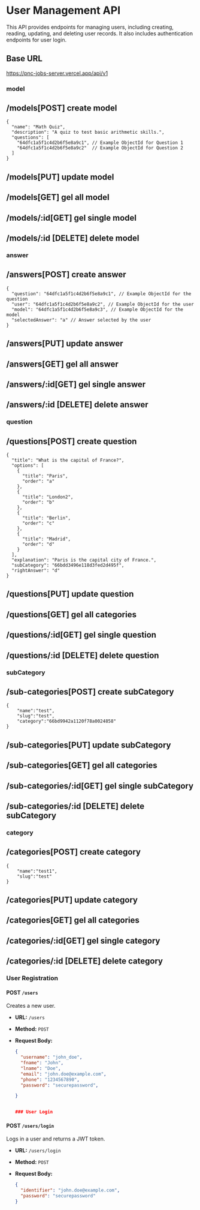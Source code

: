 # User Management API

This API provides endpoints for managing users, including creating, reading, updating, and deleting user records. It also includes authentication endpoints for user login.

## Base URL

https://pnc-jobs-server.vercel.app/api/v1

### model

## /models[POST] create model

```
{
  "name": "Math Quiz",
  "description": "A quiz to test basic arithmetic skills.",
  "questions": [
    "64dfc1a5f1c4d2b6f5e8a9c1", // Example ObjectId for Question 1
    "64dfc1a5f1c4d2b6f5e8a9c2"  // Example ObjectId for Question 2
  ]
}
```

## /models[PUT] update model

## /models[GET] gel all model

## /models/:id[GET] gel single model

## /models/:id [DELETE] delete model

### answer

## /answers[POST] create answer

```
{
  "question": "64dfc1a5f1c4d2b6f5e8a9c1", // Example ObjectId for the question
  "user": "64dfc1a5f1c4d2b6f5e8a9c2", // Example ObjectId for the user
  "model": "64dfc1a5f1c4d2b6f5e8a9c3", // Example ObjectId for the model
  "selectedAnswer": "a" // Answer selected by the user
}
```

## /answers[PUT] update answer

## /answers[GET] gel all answer

## /answers/:id[GET] gel single answer

## /answers/:id [DELETE] delete answer

### question

## /questions[POST] create question

```
{
  "title": "What is the capital of France?",
  "options": [
    {
      "title": "Paris",
      "order": "a"
    },
    {
      "title": "London2",
      "order": "b"
    },
    {
      "title": "Berlin",
      "order": "c"
    },
    {
      "title": "Madrid",
      "order": "d"
    }
  ],
  "explanation": "Paris is the capital city of France.",
  "subCategory": "66bdd3496e118d3fed2d495f",
  "rightAnswer": "d"
}
```

## /questions[PUT] update question

## /questions[GET] gel all categories

## /questions/:id[GET] gel single question

## /questions/:id [DELETE] delete question

### subCategory

## /sub-categories[POST] create subCategory

```
{
    "name":"test",
    "slug":"test",
    "category":"66bd9942a1120f78a0024858"
}
```

## /sub-categories[PUT] update subCategory

## /sub-categories[GET] gel all categories

## /sub-categories/:id[GET] gel single subCategory

## /sub-categories/:id [DELETE] delete subCategory

### category

## /categories[POST] create category

```
{
    "name":"test1",
    "slug":"test"
}

```

## /categories[PUT] update category

## /categories[GET] gel all categories

## /categories/:id[GET] gel single category

## /categories/:id [DELETE] delete category

### User Registration

#### POST `/users`

Creates a new user.

- **URL:** `/users`
- **Method:** `POST`
- **Request Body:**

  ```json
  {
    "username": "john_doe",
    "fname": "John",
    "lname": "Doe",
    "email": "john.doe@example.com",
    "phone": "1234567890",
    "password": "securepassword",

  }


  ### User Login
  ```

#### POST `/users/login`

Logs in a user and returns a JWT token.

- **URL:** `/users/login`
- **Method:** `POST`
- **Request Body:**

  ```json
  {
    "identifier": "john.doe@example.com",
    "password": "securepassword"
  }
  ```

```

```
